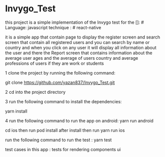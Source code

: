 # Invygo_Test

this project is a simple implementation of the Invygo test for the []: # Language: javascript technique : # react-native

it is a simple app that contain page to display the register screen and search screen that contain all registered users and you can search by name or country and when you click on any user it will display
all information about the user
and there the Report screen that contains information about the average user ages and the average of users country and average professions of users if they are work or students

1 clone the project by running the following command:

git clone https://github.com/yazan837/Invygo_Test.git

2 cd into the project directory

3 run the following command to install the dependencies:

yarn install

4 run the following command to run the app on android:
yarn run android

cd ios then run pod install after install then run
yarn run ios

run the following command to run the test : yarn test

test cases in this app : tests for rendering components ui
